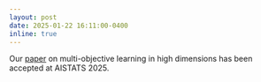 ```yaml
---
layout: post
date: 2025-01-22 16:11:00-0400
inline: true
---
```


Our [paper](https://openreview.net/forum?id=IM6PZikJuc&referrer=%5BAuthor%20Console%5D(%2Fgroup%3Fid%3Daistats.org%2FAISTATS%2F2025%2FConference%2FAuthors%23your-submissions)) on multi-objective learning in high dimensions has been accepted at AISTATS 2025.

